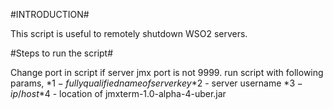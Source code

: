 #INTRODUCTION#

This script is useful to remotely shutdown WSO2 servers. 

#Steps to run the script#

Change port in script if server jmx port is not 9999.
run script with following params,
*$1 - fully qualified name of server key
*$2 - server username
*$3 - ip/host
*$4 - location of jmxterm-1.0-alpha-4-uber.jar

